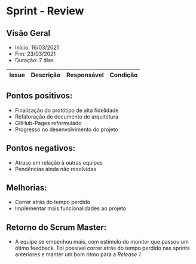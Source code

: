 # Sprint  - Review

## Visão Geral
* Início: 16/03/2021
* Fim: 23/03/2021
* Duração: 7 dias

Issue | Descrição | Responsável | Condição
---|---|---|---


## Pontos positivos:
* Finalização do protótipo de alta fidelidade
* Refatoração do documento de arquitetura
* GitHub-Pages reformulado
* Progresso no desenvolvimento do projeto

## Pontos negativos:
* Atraso em relação à outras equipes
* Pendências ainda não resolvidas

## Melhorias:
* Correr atrás do tempo perdido
* Implementar mais funcionalidades ao projeto

## Retorno do Scrum Master:
* A equipe se empenhou mais, com estímulo do monitor que passou um ótimo feedback. Foi possível correr atrás do tempo perdido nas sprints anteriores e manter um bom ritmo para a _Release 1_